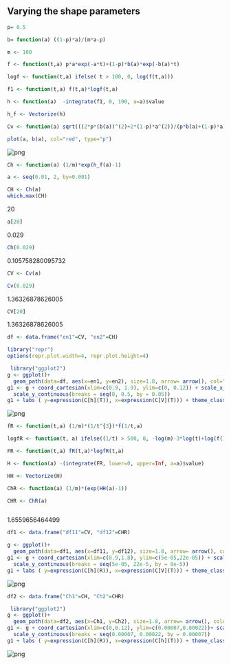 ## Varying the shape parameters


```R
p= 0.5
```


```R
b= function(a) ((1-p)*a)/(m*a-p)
```


```R
m <- 100
```


```R
f <- function(t,a) p*a*exp(-a*t)+(1-p)*b(a)*exp(-b(a)*t)
```


```R
logf <- function(t,a) ifelse( t > 100, 0, log(f(t,a)))
```


```R
f1 <- function(t,a) f(t,a)*logf(t,a)
```


```R
h <- function(a)  -integrate(f1, 0, 190, a=a)$value
```


```R
h_f <- Vectorize(h)
```


```R
Cv <- function(a) sqrt(((2*p*(b(a))^(2)+2*(1-p)*a^(2))/(p*b(a)+(1-p)*a)^(2))-1)
```


```R
plot(a, b(a), col="red", type="p")
```


![png](output_10_0.png)



```R
Ch <- function(a) (1/m)*exp(h_f(a)-1)
```


```R
a <- seq(0.01, 2, by=0.001)
```


```R
CH <- Ch(a)
which.max(CH)
```


20



```R
a[20]
```


0.029



```R
Ch(0.029)
```


0.105758280095732



```R
CV <- Cv(a)
```


```R
Cv(0.029)
```


1.36326878626005



```R
CV[20]
```


1.36326878626005



```R
df <- data.frame("en1"=CV, "en2"=CH)
```


```R
library("repr")
options(repr.plot.width=4, repr.plot.height=4)
```


```R
 library("ggplot2")
g <- ggplot()+
  geom_path(data=df, aes(x=en1, y=en2), size=1.8, arrow= arrow(), col="blue1")
g1 <- g + coord_cartesian(xlim=c(0.9, 1.9), ylim=c(0, 0.12)) + scale_x_continuous(breaks = seq(0.9, 1.9, by = 0.3)) +
  scale_y_continuous(breaks = seq(0, 0.5, by = 0.05))
g1 + labs ( y=expression(C[h](T)), x=expression(C[V](T))) + theme_classic()
```


![png](output_21_0.png)



```R
fR <- function(t,a) (1/m)*(1/t^{3})*f(1/t,a)
```


```R
logfR <- function(t, a) ifelse((1/t) > 500, 0, -log(m)-3*log(t)+log(f(1/t,a)))
```


```R
FR <- function(t,a) fR(t,a)*logfR(t,a)
```


```R
H <- function(a) -(integrate(FR, lower=0, upper=Inf, a=a)$value)
```


```R
HH <- Vectorize(H)
```


```R
ChR <- function(a) (1/m)*(exp(HH(a)-1))
```


```R
CHR <- ChR(a)
```


```R

```


1.6559656464499



```R
df1 <- data.frame("df11"=CV, "df12"=CHR)
```


```R
g <- ggplot()+
  geom_path(data=df1, aes(x=df11, y=df12), size=1.8, arrow= arrow(), color="maroon")
g1 <- g + coord_cartesian(xlim=c(0.9,1.8), ylim=c(5e-05,22e-05)) + scale_x_continuous(breaks = seq(0.9, 1.8, by = 0.3)) +
  scale_y_continuous(breaks = seq(5e-05, 22e-5, by = 8e-5))
g1 + labs ( y=expression(C[h](R)), x=expression(C[V](T))) + theme_classic() + theme(axis.text.y=element_text(angle=50, size=6, vjust=.5))
```


![png](output_31_0.png)



```R
df2 <- data.frame("Ch1"=CH, "Ch2"=CHR)
```


```R
 library("ggplot2")
g <- ggplot()+
  geom_path(data=df2, aes(x=Ch1, y=Ch2), size=1.8, arrow= arrow(), color="forestgreen")
g1 <- g + coord_cartesian(xlim=c(0,0.12), ylim=c(0.00007,0.00022))+ scale_x_continuous(breaks = seq(0, 0.12, by = 0.04)) +
  scale_y_continuous(breaks = seq(0.00007, 0.00022, by = 0.00007))
g1 + labs ( y=expression(C[h](R)), x=expression(C[h](T))) + theme_classic() + theme(axis.text.y=element_text(angle=50, size=6, vjust=.5))
```


![png](output_33_0.png)



```R

```
